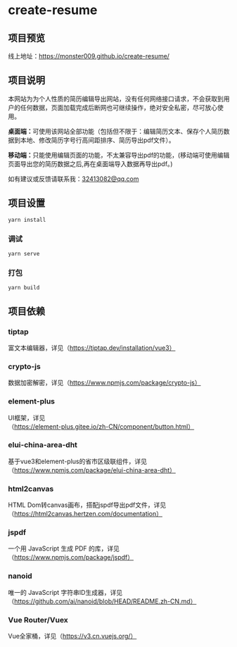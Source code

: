 # create-resume
## 项目预览
线上地址：<a style="color: #409EFF;text-decoration: underline;" target="_blank" href="https://monster009.github.io/create-resume/">https://monster009.github.io/create-resume/</a>
## 项目说明

本网站为为个人性质的简历编辑导出网站，没有任何网络接口请求，不会获取到用户的任何数据，页面加载完成后断网也可继续操作，绝对安全私密，尽可放心使用。

<b>桌面端：</b>可使用该网站全部功能（包括但不限于：编辑简历文本、保存个人简历数据到本地、修改简历字号行高间距排序、简历导出pdf文件）。

<b>移动端：</b>只能使用编辑页面的功能，不太兼容导出pdf的功能，(移动端可使用编辑页面导出您的简历数据之后,再在桌面端导入数据再导出pdf。)

如有建议或反馈请联系我：<a style="color: #409EFF;text-decoration: underline;" href="mailto:32413082@qq.com">32413082@qq.com</a>

## 项目设置
```
yarn install
```

### 调试
```
yarn serve
```

### 打包
```
yarn build
```

## 项目依赖

### tiptap

富文本编辑器，详见（https://tiptap.dev/installation/vue3）

### crypto-js

数据加密解密，详见（https://www.npmjs.com/package/crypto-js）

### element-plus

UI框架，详见（https://element-plus.gitee.io/zh-CN/component/button.html）

### elui-china-area-dht

基于vue3和element-plus的省市区级联组件，详见（https://www.npmjs.com/package/elui-china-area-dht）

### html2canvas

HTML Dom转canvas画布，搭配jspdf导出pdf文件，详见（https://html2canvas.hertzen.com/documentation）

### jspdf

一个用 JavaScript 生成 PDF 的库，详见（https://www.npmjs.com/package/jspdf）

### nanoid

唯一的 JavaScript 字符串ID生成器，详见（https://github.com/ai/nanoid/blob/HEAD/README.zh-CN.md）

### Vue Router/Vuex

Vue全家桶，详见（https://v3.cn.vuejs.org/）

